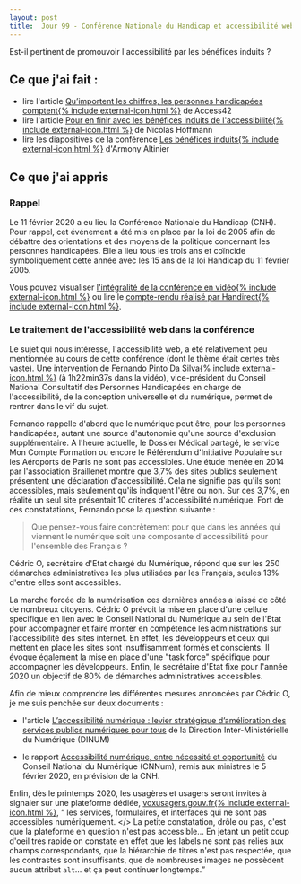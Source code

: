 ```yaml
---
layout: post
title:  Jour 99 - Conférence Nationale du Handicap et accessibilité web
---
```


Est-il pertinent de promouvoir l'accessibilité par les bénéfices induits ?

## Ce que j'ai fait :
- lire l'article <a href="https://access42.net/Qu-importent-les-chiffres-les-personnes-handicapees-comptent?lang=fr">Qu’importent les chiffres, les personnes handicapées comptent{% include external-icon.html %}</a> de Access42
- lire l'article <a href="https://www.nicolas-hoffmann.net/source/1629-Pour-en-finir-avec-les-benefices-induits-de-l-accessibilite.html">Pour en finir avec les bénéfices induits de l'accessibilité{% include external-icon.html %}</a> de Nicolas Hoffmann
- lire les diapositives de la conférence <a href="https://www.a11yparis.org/2019/a11yparis-2019-armony-altinier-benefices-induits.pdf">Les bénéfices induits{% include external-icon.html %}</a> d'Armony Altinier

## Ce que j'ai appris
### Rappel
Le 11 février 2020 a eu lieu la Conférence Nationale du Handicap (CNH). Pour rappel, cet événement a été mis en place par la loi de 2005 afin de débattre des orientations et des moyens de la politique concernant les personnes handicapées. Elle a lieu tous les trois ans et coïncide symboliquement cette année avec les 15 ans de la loi Handicap du 11 février 2005.

Vous pouvez visualiser <a href="https://handicap.gouv.fr/actualites/article/suivre-la-conference-nationale-du-handicap-en-direct">l'intégralité de la conférence en vidéo{% include external-icon.html %}</a> ou lire le <a href="https://www.handirect.fr/conference-nationale-du-handicap-cnh/">compte-rendu réalisé par Handirect{% include external-icon.html %}</a>.

### Le traitement de l'accessibilité web dans la conférence
Le sujet qui nous intéresse, l'accessibilité web, a été relativement peu mentionnée au cours de cette conférence (dont le thème était certes très vaste). Une intervention de <a href="https://twitter.com/fpintodasilva">Fernando Pinto Da Silva{% include external-icon.html %}</a> (à 1h22min37s dans la vidéo), vice-président du Conseil National Consultatif des Personnes Handicapées en charge de l'accessibilité, de la conception universelle et du numérique, permet de rentrer dans le vif du sujet.

Fernando rappelle d'abord que le numérique peut être, pour les personnes handicapées, autant une source d'autonomie qu'une source d'exclusion supplémentaire. A l'heure actuelle, le Dossier Médical partagé, le service Mon Compte Formation ou encore le Référendum d'Initiative Populaire sur les Aéroports de Paris ne sont pas accessibles. Une étude menée en 2014 par l'association Braillenet montre que 3,7% des sites publics seulement présentent une déclaration d'accessibilité. Cela ne signifie pas qu'ils sont accessibles, mais seulement qu'ils indiquent l'être ou non. Sur ces 3,7%, en réalité un seul site présentait 10 critères d'accessibilité numérique. Fort de ces constatations, Fernando pose la question suivante :

> Que pensez-vous faire concrètement pour que dans les années qui viennent le numérique soit une composante d'accessibilité pour l'ensemble des Français ?

Cédric O, secrétaire d'Etat chargé du Numérique, répond que sur les 250 démarches administratives les plus utilisées par les Français, seules 13% d'entre elles sont accessibles.

La marche forcée de la numérisation ces dernières années a laissé de côté de nombreux citoyens. Cédric O prévoit la mise en place d'une cellule spécifique en lien avec le Conseil National du Numérique au sein de l'Etat pour accompagner et faire monter en compétence les administrations sur l'accessibilité des sites internet. En effet, les développeurs et ceux qui mettent en place les sites sont insuffisamment formés et conscients. Il évoque également la mise en place d'une "task force" spécifique pour accompagner les développeurs. Enfin, le secrétaire d'Etat fixe pour l'année 2020 un objectif de 80% de démarches administratives accessibles.

Afin de mieux comprendre les différentes mesures annoncées par Cédric O, je me suis penchée sur deux documents :
- l'article <a href="https://www.numerique.gouv.fr/actualites/accessibilite-numerique-un-levier-strategique-amelioration-services-publics-numeriques-pour-tous/">L’accessibilité numérique : levier stratégique d’amélioration des services publics numériques pour tous</a> de la Direction Inter-Ministérielle du Numérique (DINUM)

- le rapport <a href="https://cnnumerique.fr/publication_rapport_accessibilite_numerique">Accessibilité numérique, entre nécessité et opportunité</a> du Conseil National du Numérique (CNNum), remis aux ministres le 5 février 2020, en prévision de la CNH.



Enfin, dès le printemps 2020, les usagères et usagers seront invités à signaler sur une plateforme dédiée, <a href="https://voxusagers.gouv.fr/">voxusagers.gouv.fr{% include external-icon.html %}</a>, <q> les services, formulaires, et interfaces qui ne sont pas accessibles numériquement. </> La petite constatation, drôle ou pas, c'est que la plateforme en question n'est pas accessible... En jetant un petit coup d'oeil très rapide on constate en effet que les labels ne sont pas reliés aux champs correspondants, que la hiérarchie de titres n'est pas respectée, que les contrastes sont insuffisants, que de nombreuses images ne possèdent aucun attribut `alt`... et ça peut continuer longtemps.














